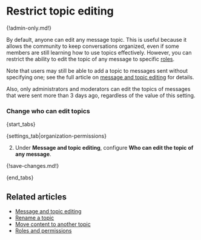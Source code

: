 # Restrict topic editing

{!admin-only.md!}

By default, anyone can edit any message topic. This is useful because it allows
the community to keep conversations organized, even if some members are still
learning how to use topics effectively. However, you can restrict the ability to
edit the topic of any message to specific [roles](/help/roles-and-permissions).

Note that users may still be able to add a topic to messages sent without specifying one;
see the full article on [message and topic
editing](/help/configure-message-editing-and-deletion) for details.

Also, only administrators and moderators can edit the topics of
messages that were sent more than 3 days ago, regardless of the value
of this setting.

### Change who can edit topics

{start_tabs}

{settings_tab|organization-permissions}

2. Under **Message and topic editing**, configure **Who can edit the topic of any message**.

{!save-changes.md!}

{end_tabs}

## Related articles

* [Message and topic editing](/help/configure-message-editing-and-deletion)
* [Rename a topic](/help/rename-a-topic)
* [Move content to another topic](/help/move-content-to-another-topic)
* [Roles and permissions](/help/roles-and-permissions)
